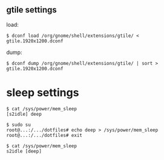 ## gtile settings

load:

```
$ dconf load /org/gnome/shell/extensions/gtile/ < gtile.1920x1200.dconf
```

dump:

```
$ dconf dump /org/gnome/shell/extensions/gtile/ | sort > gtile.1920x1200.dconf
```

# sleep settings

```
$ cat /sys/power/mem_sleep
[s2idle] deep

$ sudo su
root@...:/.../dotfiles# echo deep > /sys/power/mem_sleep
root@...:/.../dotfiles# exit

$ cat /sys/power/mem_sleep
s2idle [deep]
```

